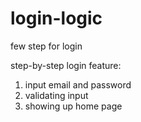 # login-logic
few step for login

step-by-step login feature:
1. input email and password
2. validating input
3. showing up home page
